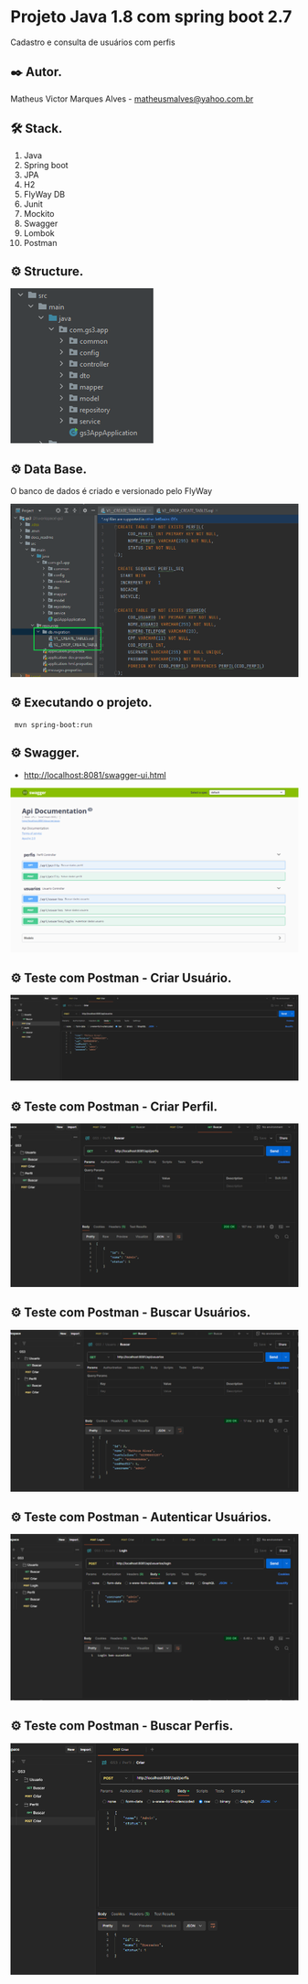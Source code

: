 # Projeto Java 1.8 com spring boot 2.7

Cadastro e consulta de usuários com perfis

## ✒️ Autor.

Matheus Victor Marques Alves - matheusmalves@yahoo.com.br

## 🛠 Stack.

<ol>
  <li>Java</li>
  <li>Spring boot</li>
  <li>JPA</li>
  <li>H2</li>
  <li>FlyWay DB</li>
  <li>Junit</li>
  <li>Mockito</li>
  <li>Swagger</li>
  <li>Lombok</li>
  <li>Postman</li>
</ol>


## ⚙️ Structure.

![docs_readme/estrutura.png](docs_readme/estrutura.png)

## ⚙️ Data Base.

O banco de dados é criado e versionado pelo FlyWay

![docs_readme/bancoDeDados.png](docs_readme/bancoDeDados.png)

## ⚙️ Executando o projeto.

~~~~shell
 mvn spring-boot:run
~~~~

## ⚙️ Swagger.

* [http://localhost:8081/swagger-ui.html](http://localhost:8081/swagger-ui.html)

![docs_readme/swagger.png](docs_readme/swagger.png)

## ⚙️ Teste com Postman - Criar Usuário.

![docs_readme/criarUsuario.png](docs_readme/criarUsuario.png)

## ⚙️ Teste com Postman - Criar Perfil.

![docs_readme/BuscarPerfil.png](docs_readme/BuscarPerfil.png)

## ⚙️ Teste com Postman - Buscar Usuários.

![docs_readme/BuscarUsuario.png](docs_readme/BuscarUsuario.png)

## ⚙️ Teste com Postman - Autenticar Usuários.

![docs_readme/login.png](docs_readme/login.png)

## ⚙️ Teste com Postman - Buscar Perfis.

![docs_readme/criarPerfil.png](docs_readme/criarPerfil.png)
